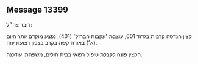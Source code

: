 ## Message 13399

דובר צה״ל:

קצין הנדסה קרבית בגדוד 601, עוצבת ׳עקבות הברזל׳ (401), נפצע מוקדם יותר היום (א׳) באורח קשה בקרב בצפון רצועת עזה. 

הקצין פונה לקבלת טיפול רפואי בבית חולים, משפחתו עודכנה.


